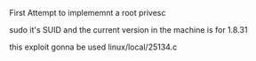 First Attempt to implememnt a root privesc

sudo it's SUID and the current version in the machine is for 1.8.31

this exploit gonna be used linux/local/25134.c
